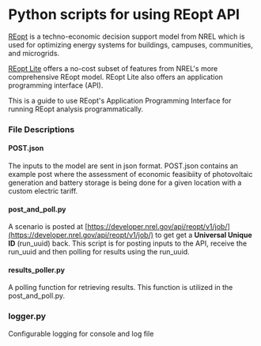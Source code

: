 Python scripts for using REopt API
==========================================

[REopt](https://reopt.nrel.gov/) is a techno-economic decision support model from NREL which is used for optimizing energy systems for buildings, campuses, communities, and microgrids. 


[REopt Lite](https://reopt.nrel.gov/tool) offers a no-cost subset of features from NREL's more comprehensive REopt model. REopt Lite also offers an application programming interface (API). 

This is a guide to use REopt's Application Programming Interface for running REopt analysis programmatically. 

### File Descriptions

#### POST.json
The inputs to the model are sent in json format. POST.json contains an example post where the assessment of economic feasibiity of photovoltaic generation and battery storage is being done for a given location with a custom electric tariff.

#### post\_and\_poll.py
A scenario is posted at [https://developer.nrel.gov/api/reopt/v1/job/](https://developer.nrel.gov/api/reopt/v1/job/) to get get a **Universal Unique ID** (run_uuid) back. This script is for posting inputs to the API, receive the run_uuid and then polling for results using the run_uuid.


#### results\_poller.py
A polling function for retrieving results. This function is utilized in the post\_and\_poll.py. 


### logger.py
Configurable logging for console and log file

